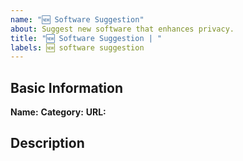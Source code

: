 ```yaml
---
name: "🆕 Software Suggestion"
about: Suggest new software that enhances privacy.
title: "🆕 Software Suggestion | "
labels: 🆕 software suggestion
---
```


## Basic Information

**Name:**
**Category:**
**URL:**

## Description
